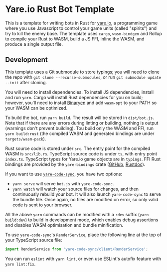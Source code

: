 # Yare.io Rust Bot Template

This is a template for writing bots in Rust for [yare.io](https://yare.io/), a programming game where you use Javascript to control your game units (called "spirits") and try to kill the enemy base. The template uses `cargo`, `wasm-bindgen` and Rollup to compile your Rust to WASM, build a JS FFI, inline the WASM, and produce a single output file.

## Development

This template uses a Git submodule to store typings; you will need to clone the repo with `git clone --recurse-submodules`, or run `git submodule update --init` after cloning.

You will need to install dependencies. To install JS dependencies, install and run `yarn`. Cargo will install Rust dependencies for you on build; however, you'll need to install [Binaryen](https://github.com/WebAssembly/binaryen) and add `wasm-opt` to your PATH so your WASM can be optimized.

To build the bot, run `yarn build`. The result will be stored in `dist/bot.js`. Note that if there are any errors during linting or building, nothing is output (warnings don't prevent building). Tou build only the WASM and FFI, run `yarn build:rust` (the compiled WASM and generated bindings are under `targets/wasm-pack`).

Rust source code is stored under `src`. The entry point for the compiled WASM is `src/lib.rs`. TypeScript source code is under `ts`, with entry point `index.ts`. TypeScript types for Yare.io game objects are in `typings`. FFI Rust bindings are provided by the `yare-bindings` crate ([GitHub](https://github.com/Jules-Bertholet/yareio-rust-bindings), [Rustdoc](https://jules-bertholet.github.io/yareio-rust-bindings/yare_bindings/)).

If you want to use [`yare-code-sync`](https://github.com/arikwex/yare-code-sync), you have two options:

* `yarn serve` will serve `bot.js` with `yare-code-sync`.
* `yarn watch` will watch your source files for changes, and then continuously rebuild your bot. It will also launch `yare-code-sync` to serve the bundle file. Once again, no files are modified on error, so only valid code is sent to your browser.

All the above `yarn` commands can be modified with a `:dev` suffix (`yarn build:dev`) to build in development mode, which enables debug assertions and disables WASM optimisation and bundle minification.

To use `yare-code-sync`'s `RenderService`, place the following line at the top of your TypeScript source file:

```javascript
import RenderService from 'yare-code-sync/client/RenderService';
```

You can run `eslint` with `yarn lint`, or even use ESLint's autofix feature with `yarn lint:fix`.
